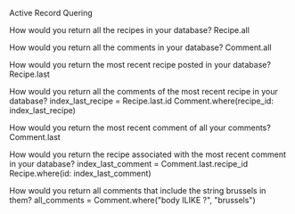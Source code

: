 Active Record Quering

How would you return all the recipes in your database?
Recipe.all

How would you return all the comments in your database?
Comment.all

How would you return the most recent recipe posted in your database?
Recipe.last

How would you return all the comments of the most recent recipe in your database?
index_last_recipe = Recipe.last.id
Comment.where(recipe_id: index_last_recipe)

How would you return the most recent comment of all your comments?
Comment.last

How would you return the recipe associated with the most recent comment in your database?
index_last_comment = Comment.last.recipe_id
Recipe.where(id: index_last_comment)

How would you return all comments that include the string brussels in them?
all_comments = Comment.where("body ILIKE ?", "brussels")
